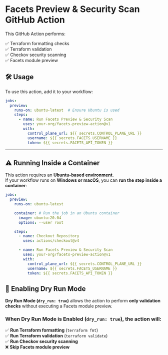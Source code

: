 # Facets Preview & Security Scan GitHub Action

This GitHub Action performs:

✅ Terraform formatting checks  
✅ Terraform validation  
✅ Checkov security scanning  
✅ Facets module preview

## 🛠 Usage

To use this action, add it to your workflow:

```yaml
jobs:
  preview:
    runs-on: ubuntu-latest  # Ensure Ubuntu is used
    steps:
      - name: Run Facets Preview & Security Scan
        uses: your-org/facets-preview-action@v1
        with:
          control_plane_url: ${{ secrets.CONTROL_PLANE_URL }}
          username: ${{ secrets.FACETS_USERNAME }}
          token: ${{ secrets.FACETS_API_TOKEN }}
```

---

## ⚠️ **Running Inside a Container**

This action requires an **Ubuntu-based environment**.  
If your workflow runs on **Windows or macOS**, you can **run the step inside a container**:

```yaml
jobs:
  preview:
    runs-on: ubuntu-latest

    container: # Run the job in an Ubuntu container
      image: ubuntu:20.04
      options: --user root

    steps:
      - name: Checkout Repository
        uses: actions/checkout@v4

      - name: Run Facets Preview & Security Scan
        uses: your-org/facets-preview-action@v1
        with:
          control_plane_url: ${{ secrets.CONTROL_PLANE_URL }}
          username: ${{ secrets.FACETS_USERNAME }}
          token: ${{ secrets.FACETS_API_TOKEN }}
```

## 🌱 Enabling Dry Run Mode

**Dry Run Mode (`dry_run: true`)** allows the action to perform **only validation checks** without executing a Facets module preview.

### When Dry Run Mode is Enabled (`dry_run: true`), the action will:

✅ **Run Terraform formatting** (`terraform fmt`)  
✅ **Run Terraform validation** (`terraform validate`)  
✅ **Run Checkov security scanning**  
❌ **Skip Facets module preview**  
